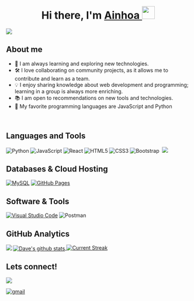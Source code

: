<div align="center">
<h1 align="center">Hi there, I'm <a href="https://www.linkedin.com/in/ainhoa-leon-arrieta/">Ainhoa </a><img src="https://media.giphy.com/media/hvRJCLFzcasrR4ia7z/giphy.gif" width="35"></h1>
</div>
<img src="https://github.com/noaregui/noaregui/assets/150278575/231e2baa-4709-472a-835b-3fc9e9bd67bd.png">



## About me

- 🌱 I am always learning and exploring new technologies.
- 🛠 I love collaborating on community projects, as it allows me to contribute and learn as a team.
- 💡 I enjoy sharing knowledge about web development and programming; learning in a group is always more enriching.
- 📚 I am open to recommendations on new tools and technologies.
- 🚀 My favorite programming languages are JavaScript and Python
<br>

## Languages and Tools
![Python](https://img.shields.io/badge/Python%20-%2314354C.svg?style=for-the-badge&logo=python&logoColor=white)
![JavaScript](https://img.shields.io/badge/javascript-%23323330.svg?style=for-the-badge&logo=javascript&logoColor=%23F7DF1E)
![React](https://img.shields.io/badge/react-%2320232a.svg?style=for-the-badge&logo=react&logoColor=%2361DAFB)
![HTML5](https://img.shields.io/badge/HTML5%20-%23E34F26.svg?style=for-the-badge&logo=html5&logoColor=white)
![CSS3](https://img.shields.io/badge/CSS%20-%231572B6.svg?style=for-the-badge&logo=css3&logoColor=white)
![Bootstrap](https://img.shields.io/badge/bootstrap-%23563D7C.svg?style=for-the-badge&logo=bootstrap&logoColor=white)&nbsp;
<img src="https://img.shields.io/badge/Node.js-339933?style=for-the-badge&logo=nodedotjs&logoColor=white">

## Databases & Cloud Hosting
<p align="left">
    <a href="https://www.mysql.com/"><img alt="MySQL" src="https://img.shields.io/badge/MySQL-00000F?style=for-the-badge&logo=mysql&logoColor=white"></a>
     <a href="https://www.github.com"><img alt="GitHub Pages" src="https://img.shields.io/badge/GitHub-100000?style=for-the-badge&logo=github&logoColor=white"></a>
  &emsp;

## Software & Tools
<a href="#"><img alt="Visual Studio Code" src="https://img.shields.io/badge/Visual_Studio_Code-0078D4?style=for-the-badge&logo=visual%20studio%20code&logoColor=white"></a>
![Postman](https://img.shields.io/badge/Postman-FF6C37?style=for-the-badge&logo=postman&logoColor=white)&nbsp;

## GitHub Analytics
<a href="https://github.com/noaregui">
  <img align="left" src="https://github-readme-stats.vercel.app/api/top-langs/?username=noaregui&theme=dark" />
</a>
<a href="https://github.com/noaregui">
 <img align="center" src="https://github-readme-stats.vercel.app/api?username=noaregui&show_icons=true&theme=dark" alt="Dave's github stats"/>
</a>
<a href="https://github.com/noaregui">
<img alt="Current Streak" src="https://github-readme-streak-stats.herokuapp.com/?user=noaregui&theme=dark" />
</a>


## Lets connect!
<a target="_blank" href="https://www.linkedin.com/in/ainhoa-leon-arrieta/"><img src="https://img.shields.io/badge/-LinkedIn-0077B5?style=for-the-badge&logo=Linkedin&logoColor=white"></img></a>

<a href="mailto:noareguileon@gmail.com" target="_blank">
<img src=https://img.shields.io/badge/gmail-%2300acee.svg?color=EA4335&style=for-the-badge&logo=gmail&logoColor=white alt=gmail style="margin-bottom: 5px;" />
